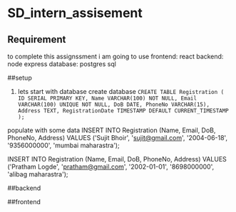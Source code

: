# SD_intern_assisement
## Requirement
to complete this assignssment i am going to use
frontend: react
backend: node express
database: postgres sql


##setup
1. lets start with database 
create database 
`CREATE TABLE Registration (
    ID SERIAL PRIMARY KEY,
    Name VARCHAR(100) NOT NULL,
    Email VARCHAR(100) UNIQUE NOT NULL,
    DoB DATE,
    PhoneNo VARCHAR(15),
    Address TEXT,
    RegistrationDate TIMESTAMP DEFAULT CURRENT_TIMESTAMP
);`

populate with some data
INSERT INTO Registration (Name, Email, DoB, PhoneNo, Address)
VALUES ('Sujit Bhoir', 'sujit@gmail.com', '2004-06-18', '9356000000', 'mumbai maharastra');

INSERT INTO Registration (Name, Email, DoB, PhoneNo, Address)
VALUES ('Pratham Logde', 'pratham@gmail.com', '2002-01-01', '8698000000', 'alibag maharastra');


##backend


##frontend